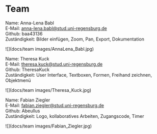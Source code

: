 # Team

Name: Anna-Lena Babl  
E-Mail: anna-lena.babl@stud.uni-regensburg.de  
Github: baa43136   
Zuständigkeit: Bilder einfügen, Zoom, Pan, Export, Dokumentation  

![](docs/team images/AnnaLena_Babl.jpg)

Name: Theresa Kuck  
E-Mail: theresa.kuck@stud.uni-regensburg.de  
Github: TheresaKuck  
Zuständigkeit: User Interface, Textboxen, Formen, Freihand zeichnen, Objektmenü  

![](docs/team images/Theresa_Kuck.jpg)

Name: Fabian Ziegler  
E-Mail: fabian.ziegler@stud.uni-regensburg.de  
Github: Abeullus  
Zuständigkeit: Logo, kollaboratives Arbeiten, Zugangscode, Timer  

![](docs/team images/Fabian_Ziegler.jpg)
